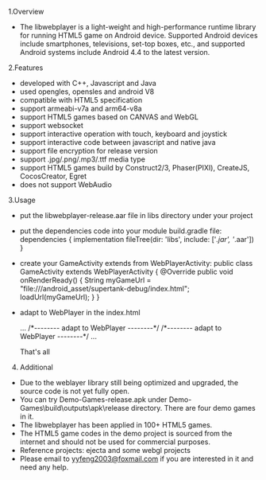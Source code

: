 1.Overview
- The libwebplayer is a light-weight and high-performance runtime library for running HTML5 game on Android device. 
Supported Android devices include smartphones, televisions, set-top boxes, etc., and supported Android systems include Android 4.4 to the latest version.

2.Features
- developed with C++, Javascript and Java
- used opengles, opensles and android V8
- compatible with HTML5 specification
- support armeabi-v7a and arm64-v8a
- support HTML5 games based on CANVAS and WebGL
- support websocket
- support interactive operation with touch, keyboard and joystick
- support interactive code between javascript and native java
- support file encryption for release version
- support .jpg/.png/.mp3/.ttf media type
- support HTML5 games build by Construct2/3, Phaser(PIXI), CreateJS, CocosCreator, Egret
- does not support WebAudio

3.Usage
- put the libwebplayer-release.aar file in libs directory under your project
  
- put the dependencies code into your module build.gradle file:
  dependencies {
    implementation fileTree(dir: 'libs', include: ['*.jar', '*.aar'])
  }
  
- create your GameActivity extends from WebPlayerActivity:
  public class GameActivity extends WebPlayerActivity {
      @Override
      public void onRenderReady() {
          String myGameUrl = "file:///android_asset/supertank-debug/index.html";
          loadUrl(myGameUrl);
      }
  }
  
- adapt to WebPlayer in the index.html
  <body>
    ...
    <canvas id="GameCanvas" oncontextmenu="event.preventDefault()" tabindex="0"></canvas>
    /*-------- adapt to WebPlayer --------*/
    <script>
    (function() {
        var canvas = document.getElementById('GameCanvas');
        window.screencanvas = canvas;
    })()
    </script>
    /*-------- adapt to WebPlayer --------*/
    ...
  </body>

  That's all

4. Additional
- Due to the weblayer library still being optimized and upgraded, the source code is not yet fully open.
- You can try Demo-Games-release.apk under Demo-Games\build\outputs\apk\release directory. There are four demo games in it.
- The libwebplayer has been applied in 100+ HTML5 games.
- The HTML5 game codes in the demo project is sourced from the internet and should not be used for commercial purposes.
- Reference projects: ejecta and some webgl projects
- Please email to yyfeng2003@foxmail.com if you are interested in it and need any help.
  

